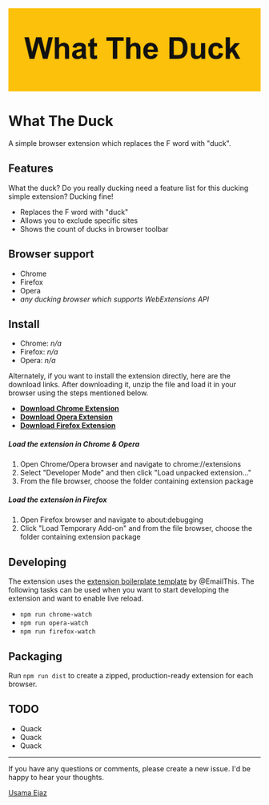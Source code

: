 <img src="./resources/what-the-duck.png"/>

# What The Duck
A simple browser extension which replaces the F word with "duck".  

## Features
What the duck? Do you really ducking need a feature list for this ducking simple extension? Ducking fine!
- Replaces the F word with "duck" 
- Allows you to exclude specific sites
- Shows the count of ducks in browser toolbar

## Browser support
- Chrome
- Firefox
- Opera
- *any ducking browser which supports WebExtensions API*

## Install
- Chrome: *n/a*
- Firefox: *n/a*
- Opera: *n/a*

Alternately, if you want to install the extension directly, here are the download links. After downloading it, unzip the file and load it in your browser using the steps mentioned below.
 - [**Download Chrome Extension**](https://github.com/usamaejaz/what-the-duck/releases/download/v1.0/chrome.zip)
 - [**Download Opera Extension**](https://github.com/usamaejaz/what-the-duck/releases/download/v1.0/opera.zip)
 - [**Download Firefox Extension**](https://github.com/usamaejaz/what-the-duck/releases/download/v1.0/firefox.zip)


##### Load the extension in Chrome & Opera
1. Open Chrome/Opera browser and navigate to chrome://extensions
2. Select "Developer Mode" and then click "Load unpacked extension..."
3. From the file browser, choose the folder containing extension package


##### Load the extension in Firefox
1. Open Firefox browser and navigate to about:debugging
2. Click "Load Temporary Add-on" and from the file browser, choose the folder containing extension package


## Developing
The extension uses the [extension boilerplate template](https://github.com/EmailThis/extension-boilerplate) by @EmailThis.
The following tasks can be used when you want to start developing the extension and want to enable live reload. 

- `npm run chrome-watch`
- `npm run opera-watch`
- `npm run firefox-watch`


## Packaging
Run `npm run dist` to create a zipped, production-ready extension for each browser.


## TODO
- Quack
- Quack
- Quack


-----------

If you have any questions or comments, please create a new issue. I'd be happy to hear your thoughts.

[Usama Ejaz](https://usamaejaz.com)
